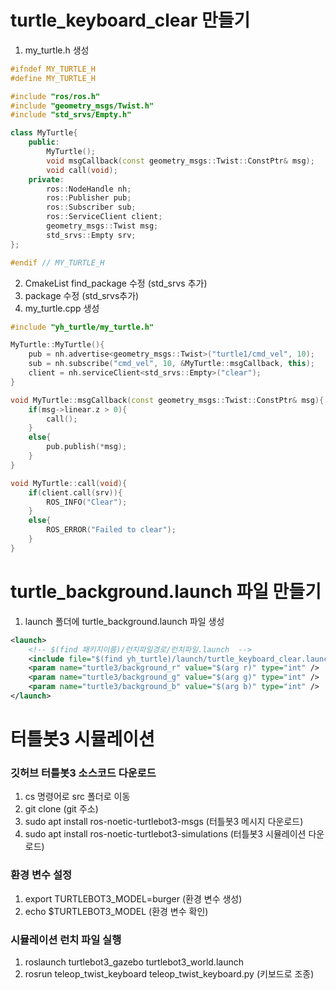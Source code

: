 # turtle_keyboard_clear 만들기
1. my_turtle.h 생성
```cpp
#ifndef MY_TURTLE_H
#define MY_TURTLE_H

#include "ros/ros.h"
#include "geometry_msgs/Twist.h"
#include "std_srvs/Empty.h"

class MyTurtle{
    public:
        MyTurtle();
        void msgCallback(const geometry_msgs::Twist::ConstPtr& msg);
        void call(void);
    private:
        ros::NodeHandle nh;
        ros::Publisher pub;
        ros::Subscriber sub;
        ros::ServiceClient client;
        geometry_msgs::Twist msg;
        std_srvs::Empty srv;
};

#endif // MY_TURTLE_H
```
2. CmakeList find_package 수정 (std_srvs 추가)
3. package 수정 (<depend>std_srvs</depend>추가)
4. my_turtle.cpp 생성
```cpp
#include "yh_turtle/my_turtle.h"

MyTurtle::MyTurtle(){
    pub = nh.advertise<geometry_msgs::Twist>("turtle1/cmd_vel", 10); 
    sub = nh.subscribe("cmd_vel", 10, &MyTurtle::msgCallback, this);
    client = nh.serviceClient<std_srvs::Empty>("clear");
}

void MyTurtle::msgCallback(const geometry_msgs::Twist::ConstPtr& msg){
    if(msg->linear.z > 0){
        call();
    }
    else{
        pub.publish(*msg);
    }
}

void MyTurtle::call(void){
    if(client.call(srv)){
        ROS_INFO("Clear");
    }
    else{
        ROS_ERROR("Failed to clear");
    }
}
```
# turtle_background.launch 파일 만들기
1. launch 폴더에 turtle_background.launch 파일 생성
```xml
<launch>
    <!-- $(find 패키지이름)/런치파일경로/런치파일.launch  -->
    <include file="$(find yh_turtle)/launch/turtle_keyboard_clear.launch" />
    <param name="turtle3/background_r" value="$(arg r)" type="int" />    
    <param name="turtle3/background_g" value="$(arg g)" type="int" />    
    <param name="turtle3/background_b" value="$(arg b)" type="int" />    
</launch>
```
# 터틀봇3 시뮬레이션
### 깃허브 터틀봇3 소스코드 다운로드
1. cs 명령어로 src 폴더로 이동
2. git clone (git 주소)
3. sudo apt install ros-noetic-turtlebot3-msgs (터틀봇3 메시지 다운로드)
4. sudo apt install ros-noetic-turtlebot3-simulations (터틀봇3 시뮬레이션 다운로드)
### 환경 변수 설정
1. export TURTLEBOT3_MODEL=burger (환경 변수 생성)
2. echo $TURTLEBOT3_MODEL (환경 변수 확인)
### 시뮬레이션 런치 파일 실행
1. roslaunch turtlebot3_gazebo turtlebot3_world.launch
2. rosrun teleop_twist_keyboard teleop_twist_keyboard.py (키보드로 조종)
